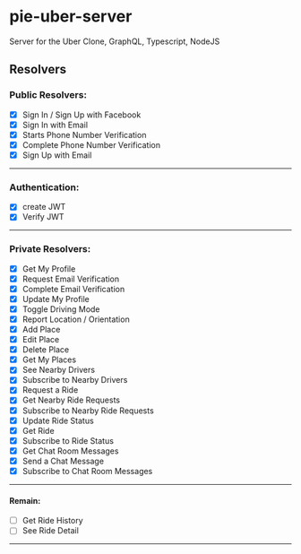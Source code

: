 # pie-uber-server

Server for the Uber Clone, GraphQL, Typescript, NodeJS

## Resolvers

### Public Resolvers:

- [x] Sign In / Sign Up with Facebook
- [x] Sign In with Email
- [x] Starts Phone Number Verification
- [x] Complete Phone Number Verification
- [x] Sign Up with Email

---

### Authentication:

- [x] create JWT
- [x] Verify JWT

---

### Private Resolvers:

- [x] Get My Profile
- [x] Request Email Verification
- [x] Complete Email Verification
- [x] Update My Profile
- [x] Toggle Driving Mode
- [x] Report Location / Orientation
- [x] Add Place
- [x] Edit Place
- [x] Delete Place
- [x] Get My Places
- [x] See Nearby Drivers
- [x] Subscribe to Nearby Drivers
- [x] Request a Ride
- [x] Get Nearby Ride Requests
- [x] Subscribe to Nearby Ride Requests
- [x] Update Ride Status
- [x] Get Ride
- [x] Subscribe to Ride Status
- [x] Get Chat Room Messages
- [x] Send a Chat Message
- [x] Subscribe to Chat Room Messages

---

#### Remain:

- [ ] Get Ride History
- [ ] See Ride Detail

---
